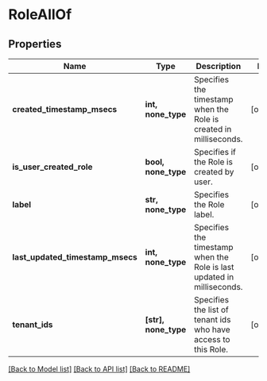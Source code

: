 # RoleAllOf


## Properties
Name | Type | Description | Notes
------------ | ------------- | ------------- | -------------
**created_timestamp_msecs** | **int, none_type** | Specifies the timestamp when the Role is created in milliseconds. | [optional] 
**is_user_created_role** | **bool, none_type** | Specifies if the Role is created by user. | [optional] 
**label** | **str, none_type** | Specifies the Role label. | [optional] 
**last_updated_timestamp_msecs** | **int, none_type** | Specifies the timestamp when the Role is last updated in milliseconds. | [optional] 
**tenant_ids** | **[str], none_type** | Specifies the list of tenant ids who have access to this Role. | [optional] 

[[Back to Model list]](../README.md#documentation-for-models) [[Back to API list]](../README.md#documentation-for-api-endpoints) [[Back to README]](../README.md)


